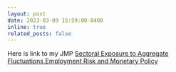 ```yaml
---
layout: post
date: 2023-03-09 15:59:00-0400
inline: true
related_posts: false
---
```


Here is link to my JMP [Sectoral Exposure to Aggregate Fluctuations,Employment Risk and Monetary Policy](/assets/pdf/herman_twosector.pdf) 
